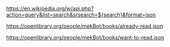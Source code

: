 https://en.wikipedia.org/w/api.php?action=query&list=search&srsearch=${search}&format=json

https://openlibrary.org/people/mekBot/books/already-read.json

https://openlibrary.org/people/mekBot/books/want-to-read.json